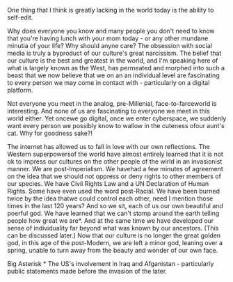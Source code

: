 One thing that I think is greatly lacking in the world today is the ability to self-edit. 

Why does everyone you know and many people you don't need to know that you're having lunch with your mom today - or any other mundane minutia of your life? Why should anyne care? The obsession with social media is truly a byproduct of our culture's great narcissism. The belief that our culture is the best and greatest in the world, and I'm speaking here of what is largely known as the West, has permeated and morphed into such a beast that we now believe that we on an an individual level are fascinating to every person we may come in contact with - particularly on a digital platform. 

Not everyone you meet in the analog, pre-Millenial, face-to-farceworld is interesting. And none of us are fascinating to everyone we meet in this world either. Yet oncewe go digital, once we enter cyberspace, we suddenly want every person we possibly know to wallow in the cuteness ofour aunt's cat. Why for goodness sake?!

The internet has allowed us to fall in love with our own reflections. The Western superpowersof the world have almost entirely learned that it is not ok to impress our cultures on the other people of the wirld in an invasionist manner. We are post-Imperialism. We havehad a few minutes of agreement on the idea that we should not oppress or deny rights to other members of our species. We have Civil Rights Law and a UN Declaration of Human Rights. Some have even used the word post-Racial. We have been burned twice by the idea thatwe could control each other, need I mention those times in the last 120 years? And so we sit, each of us our own beautiful and poerful god. We have learned that we can't stomp around the earth telling people how great we are*. And at the same time we have developed our sense of individuality far beyond what was known by our ancestors. (This can be discussed later.) Now that our culture is no longer the great golden god, in this age of the post-Modern, we are left a minor god, leaning over a spring, unable to turn away from the beauty and wonder of our own face. 

Big Asterisk * The US's involvement in Iraq and Afganistan - particularly public statements made before the invasion of the later. 
